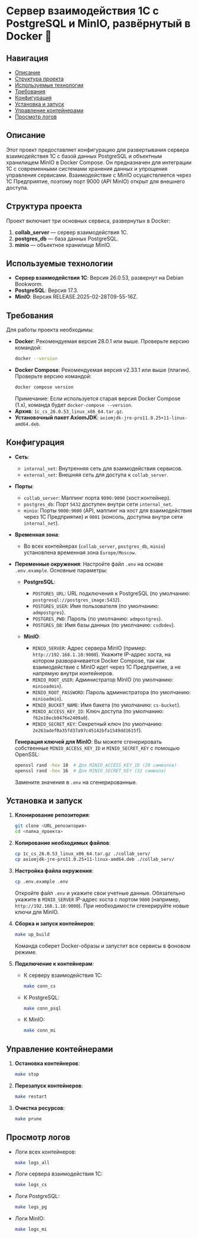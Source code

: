 # Сервер взаимодействия 1C с PostgreSQL и MinIO, развёрнутый в Docker 🚀

## Навигация

- [Описание](#описание)
- [Структура проекта](#структура-проекта)
- [Используемые технологии](#используемые-технологии)
- [Требования](#требования)
- [Конфигурация](#конфигурация)
- [Установка и запуск](#установка-и-запуск)
- [Управление контейнерами](#управление-контейнерами)
- [Просмотр логов](#просмотр-логов)

## Описание

Этот проект предоставляет конфигурацию для развертывания сервера взаимодействия 1C с базой данных PostgreSQL и объектным хранилищем MinIO в Docker Compose. Он предназначен для интеграции 1C с современными системами хранения данных и упрощения управления сервисами. Взаимодействие с MinIO осуществляется через 1C Предприятие, поэтому порт 9000 (API MinIO) открыт для внешнего доступа.

## Структура проекта

Проект включает три основных сервиса, развернутых в Docker:

1. **collab_server** — сервер взаимодействия 1C.
2. **postgres_db** — база данных PostgreSQL.
3. **minio** — объектное хранилище MinIO.

## Используемые технологии

- **Сервер взаимодействия 1C**: Версия 26.0.53, развернут на Debian Bookworm.
- **PostgreSQL**: Версия 17.3.
- **MinIO**: Версия RELEASE.2025-02-28T09-55-16Z.

## Требования

Для работы проекта необходимы:
- **Docker**: Рекомендуемая версия 28.0.1 или выше. Проверьте версию командой:
  ```bash
  docker --version
  ```
- **Docker Compose**: Рекомендуемая версия v2.33.1 или выше (плагин). Проверьте версию командой:
  ```bash
  docker compose version
  ```
  Примечание: Если используется старая версия Docker Compose (1.x), команда будет `docker-compose --version`.
- **Архив**: `1c_cs_26.0.53_linux_x86_64.tar.gz`.
- **Установочный пакет AxiomJDK**: `axiomjdk-jre-pro11.0.25+11-linux-amd64.deb`.

## Конфигурация

- **Сеть**:
  - `internal_net`: Внутренняя сеть для взаимодействия сервисов.
  - `external_net`: Внешняя сеть для доступа к `collab_server`.

- **Порты**:
  - `collab_server`: Маппинг порта `9090:9090` (хост:контейнер).
  - `postgres_db`: Порт `5432` доступен внутри сети `internal_net`.
  - `minio`: Порты `9000:9000` (API, маппинг на хост для взаимодействия через 1C Предприятие) и `9001` (консоль, доступна внутри сети `internal_net`).

- **Временная зона**:
  - Во всех контейнерах (`collab_server`, `postgres_db`, `minio`) установлена временная зона `Europe/Moscow`.

- **Переменные окружения**:
  Настройте файл `.env` на основе `.env.example`. Основные параметры:

  - **PostgreSQL**:
    - `POSTGRES_URL`: URL подключения к PostgreSQL (по умолчанию: `postgresql://postgres_image:5432`).
    - `POSTGRES_USER`: Имя пользователя (по умолчанию: `admpostgres`).
    - `POSTGRES_PWD`: Пароль (по умолчанию: `admpostgres`).
    - `POSTGRES_DB`: Имя базы данных (по умолчанию: `csdbdev`).

  - **MinIO**:
    - `MINIO_SERVER`: Адрес сервера MinIO (пример: `http://192.168.1.10:9000`). Укажите IP-адрес хоста, на котором разворачивается Docker Compose, так как взаимодействие с MinIO идет через 1C Предприятие, а не напрямую внутри контейнеров.
    - `MINIO_ROOT_USER`: Администратор MinIO (по умолчанию: `minioadmin`).
    - `MINIO_ROOT_PASSWORD`: Пароль администратора (по умолчанию: `minioadmin`).
    - `MINIO_BUCKET_NAME`: Имя бакета (по умолчанию: `cs-bucket`).
    - `MINIO_ACCESS_KEY_ID`: Ключ доступа (по умолчанию: `f62e18ecb9476e2409a0`).
    - `MINIO_SECRET_KEY`: Секретный ключ (по умолчанию: `2e263adef0a35fd37a97c45142bfa1549dd1615f`).

  **Генерация ключей для MinIO**:
  Вы можете сгенерировать собственные `MINIO_ACCESS_KEY_ID` и `MINIO_SECRET_KEY` с помощью OpenSSL:
  ```bash
  openssl rand -hex 10  # Для MINIO_ACCESS_KEY_ID (20 символов)
  openssl rand -hex 16  # Для MINIO_SECRET_KEY (32 символа)
  ```
  Замените значения в `.env` на сгенерированные.

## Установка и запуск

1. **Клонирование репозитория**:

    ```bash
    git clone <URL_репозитория>
    cd <папка_проекта>
    ```

2. **Копирование необходимых файлов**:

    ```bash
    cp 1c_cs_26.0.53_linux_x86_64.tar.gz ./collab_serv/
    cp axiomjdk-jre-pro11.0.25+11-linux-amd64.deb ./collab_serv/
    ```

3. **Настройка файла окружения**:

    ```bash
    cp .env.example .env
    ```

    Откройте файл `.env` и укажите свои учетные данные. Обязательно укажите в `MINIO_SERVER` IP-адрес хоста с портом `9000` (например, `http://192.168.1.10:9000`). При необходимости сгенерируйте новые ключи для MinIO.

4. **Сборка и запуск контейнеров**:

    ```bash
    make up_build
    ```

    Команда соберет Docker-образы и запустит все сервисы в фоновом режиме.

5. **Подключение к контейнерам**:

    - К серверу взаимодействия 1C:
      ```bash
      make conn_cs
      ```
    - К PostgreSQL:
      ```bash
      make conn_psql
      ```
    - К MinIO:
      ```bash
      make conn_mi
      ```

## Управление контейнерами

1. **Остановка контейнеров**:

    ```bash
    make stop
    ```

2. **Перезапуск контейнеров**:

    ```bash
    make restart
    ```

3. **Очистка ресурсов**:

    ```bash
    make prune
    ```

## Просмотр логов

- Логи всех контейнеров:
  ```bash
  make logs_all
  ```

- Логи сервера взаимодействия 1C:
  ```bash
  make logs_cs
  ```

- Логи PostgreSQL:
  ```bash
  make logs_pg
  ```

- Логи MinIO:
  ```bash
  make logs_mi
  ```
